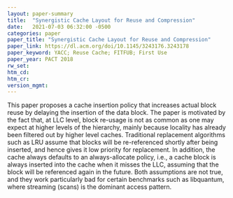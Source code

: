 ```yaml
---
layout: paper-summary
title:  "Synergistic Cache Layout for Reuse and Compression"
date:   2021-07-03 06:32:00 -0500
categories: paper
paper_title: "Synergistic Cache Layout for Reuse and Compression"
paper_link: https://dl.acm.org/doi/10.1145/3243176.3243178
paper_keyword: YACC; Reuse Cache; FITFUB; First Use
paper_year: PACT 2018
rw_set:
htm_cd:
htm_cr:
version_mgmt:
---
```


This paper proposes a cache insertion policy that increases actual block reuse by delaying the insertion of the data
block. The paper is motivated by the fact that, at LLC level, block re-usage is not as common as one may expect at 
higher levels of the hierarchy, mainly because locality has already been filtered out by higher level caches.
Traditional replacement algorithms such as LRU assume that blocks will be re-referenced shortly after being inserted,
and hence gives it low priority for replacement. In addition, the cache always defaults to an always-allocate policy,
i.e., a cache block is always inserted into the cache when it misses the LLC, assuming that the block will be 
referenced again in the future. 
Both assumptions are not true, and they work particularly bad for certain benchmarks such as libquantum, where 
streaming (scans) is the dominant access pattern.

